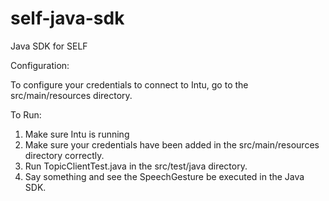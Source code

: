 # self-java-sdk
Java SDK for SELF

Configuration:

To configure your credentials to connect to Intu, go to the src/main/resources directory.

To Run:

1) Make sure Intu is running
2) Make sure your credentials have been added in the src/main/resources directory correctly.
3) Run TopicClientTest.java in the src/test/java directory.
4) Say something and see the SpeechGesture be executed in the Java SDK.